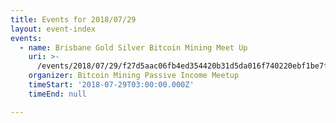 ```yaml
---
title: Events for 2018/07/29
layout: event-index
events:
  - name: Brisbane Gold Silver Bitcoin Mining Meet Up
    uri: >-
      /events/2018/07/29/f27d5aac06fb4ed354420b31d5da016f740220ebf1be7fa8526410b1bb476844
    organizer: Bitcoin Mining Passive Income Meetup
    timeStart: '2018-07-29T03:00:00.000Z'
    timeEnd: null

---
```


